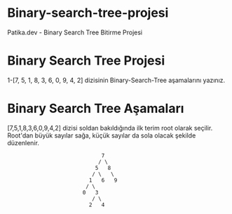 # Binary-search-tree-projesi

Patika.dev - Binary Search Tree Bitirme Projesi

# Binary Search Tree Projesi
1-[7, 5, 1, 8, 3, 6, 0, 9, 4, 2] dizisinin Binary-Search-Tree aşamalarını yazınız.

# Binary Search Tree Aşamaları
[7,5,1,8,3,6,0,9,4,2] dizisi soldan bakıldığında ilk terim root olarak seçilir. Root'dan büyük sayılar sağa, küçük sayılar da sola olacak şekilde düzenlenir.

                                  7
                                 / \ 
                                5   8
                               / \   \
                              1   6   9
                             / \
                            0   3
                               / \
                              2   4 
